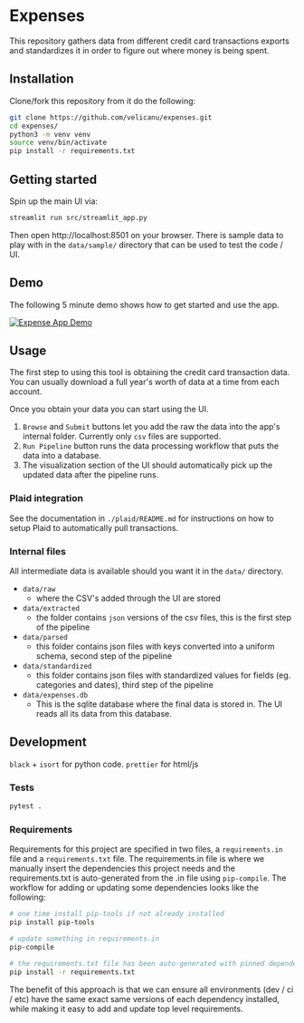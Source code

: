 # Expenses

This repository gathers data from different credit card transactions exports and
standardizes it in order to figure out where money is being spent.

## Installation

Clone/fork this repository from it do the following:

```bash
git clone https://github.com/velicanu/expenses.git
cd expenses/
python3 -m venv venv
source venv/bin/activate
pip install -r requirements.txt
```

## Getting started

Spin up the main UI via:

```bash
streamlit run src/streamlit_app.py
```

Then open http://localhost:8501 on your browser. There is sample data to play with
in the `data/sample/` directory that can be used to test the code / UI.

## Demo

The following 5 minute demo shows how to get started and use the app.

[![Expense App Demo](https://img.youtube.com/vi/AQ31QACbZhY/0.jpg)](https://www.youtube.com/watch?v=AQ31QACbZhY)

## Usage

The first step to using this tool is obtaining the credit card transaction data.
You can usually download a full year's worth of data at a time from each account.

Once you obtain your data you can start using the UI.

1. `Browse` and `Submit` buttons let you add the raw the data into the app's internal folder. Currently only `csv` files are supported.
2. `Run Pipeline` button runs the data processing workflow that puts the data into a database.
3. The visualization section of the UI should automatically pick up the updated data after the pipeline runs.

### Plaid integration

See the documentation in `./plaid/README.md` for instructions on how to setup Plaid to
automatically pull transactions.

### Internal files

All intermediate data is available should you want it in the `data/` directory.
- `data/raw`
  - where the CSV's added through the UI are stored
- `data/extracted`
  - the folder contains `json` versions of the csv files, this is the first step of the pipeline
- `data/parsed`
  - this folder contains json files with keys converted into a uniform schema, second step of the pipeline
- `data/standardized`
  - this folder contains json files with standardized values for fields (eg. categories and dates), third step of the pipeline
- `data/expenses.db`
  - This is the sqlite database where the final data is stored in. The UI reads all its data from this database.

## Development

`black` + `isort` for python code. `prettier` for html/js

### Tests

```bash
pytest .
```

### Requirements

Requirements for this project are specified in two files, a `requirements.in` file and a
`requirements.txt` file. The requirements.in file is where we manually insert the
dependencies this project needs and the requirements.txt is auto-generated from the .in
file using `pip-compile`. The workflow for adding or updating some dependencies looks
like the following:

```bash
# one time install pip-tools if not already installed
pip install pip-tools

# update something in requirements.in
pip-compile

# the requirements.txt file has been auto-generated with pinned dependencies
pip install -r requirements.txt
```

The benefit of this approach is that we can ensure all environments (dev / ci / etc)
have the same exact same versions of each dependency installed, while making it easy to
add and update top level requirements.
